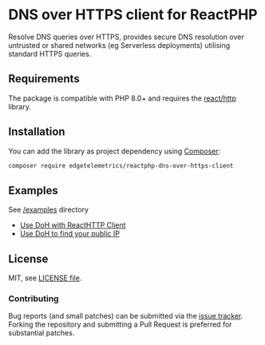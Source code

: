 # DNS over HTTPS client for ReactPHP

Resolve DNS queries over HTTPS, provides secure DNS resolution over untrusted or shared networks (eg Serverless deployments) utilising standard HTTPS queries.

## Requirements

The package is compatible with PHP 8.0+ and requires the [react/http](https://github.com/reactphp/http) library.

## Installation

You can add the library as project dependency using [Composer](https://getcomposer.org/):

```sh
composer require edgetelemetrics/reactphp-dns-over-https-client
```

## Examples
See [/examples](/examples) directory
 * [Use DoH with ReactHTTP Client](/examples/browser.php)
 * [Use DoH to find your public IP](/examples/whats-my-ip.php)

## License

MIT, see [LICENSE file](LICENSE).

### Contributing

Bug reports (and small patches) can be submitted via the [issue tracker](https://github.com/lucasnetau/reactphp-dns-over-https-client/issues). Forking the repository and submitting a Pull Request is preferred for substantial patches.